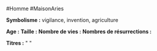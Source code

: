 #Homme #MaisonAries 

**Symbolisme :** vigilance, invention, agriculture

**Age :**
**Taille :**
**Nombre de vies :**
**Nombres de résurrections :**

**Titres :** 
"
"

